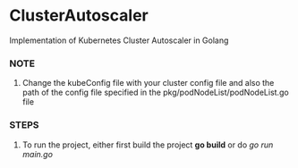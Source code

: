 # ClusterAutoscaler
Implementation of Kubernetes Cluster Autoscaler in Golang
### NOTE
1. Change the kubeConfig file with your cluster config file and also the path of the config file specified in the pkg/podNodeList/podNodeList.go file

### STEPS
1. To run the project, either first build the project **go build** or do *go run main.go*
